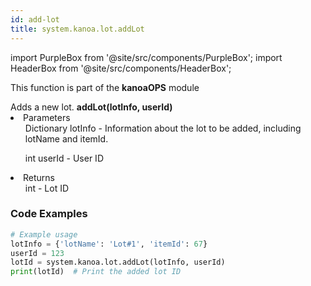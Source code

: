 ```yaml
---
id: add-lot
title: system.kanoa.lot.addLot
---
```


import PurpleBox from '@site/src/components/PurpleBox';
import HeaderBox from '@site/src/components/HeaderBox';

<PurpleBox>This function is part of the <b>kanoaOPS</b> module</PurpleBox>

<HeaderBox header="Description">
  Adds a new lot.
</HeaderBox>

<HeaderBox header="Syntax">
  <b>addLot(lotInfo, userId)</b>
    <li>Parameters <br />
      <ul>Dictionary lotInfo - Information about the lot to be added, including lotName and itemId.</ul>
        <ul>int userId - User ID</ul>
    </li>
    <li>Returns <br />
      <ul>int - Lot ID</ul>
    </li>
</HeaderBox>

### Code Examples

```python
# Example usage
lotInfo = {'lotName': 'Lot#1', 'itemId': 67}
userId = 123
lotId = system.kanoa.lot.addLot(lotInfo, userId)
print(lotId)  # Print the added lot ID